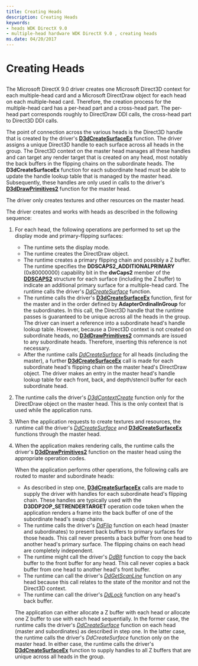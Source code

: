 ```yaml
---
title: Creating Heads
description: Creating Heads
keywords:
- heads WDK DirectX 9.0
- multiple-head hardware WDK DirectX 9.0 , creating heads
ms.date: 04/20/2017
---
```


# Creating Heads


## <span id="ddk_creating_heads_gg"></span><span id="DDK_CREATING_HEADS_GG"></span>


The Microsoft DirectX 9.0 driver creates one Microsoft Direct3D context for each multiple-head card and a Microsoft DirectDraw object for each head on each multiple-head card. Therefore, the creation process for the multiple-head card has a per-head part and a cross-head part. The per-head part corresponds roughly to DirectDraw DDI calls, the cross-head part to Direct3D DDI calls.

The point of connection across the various heads is the Direct3D handle that is created by the driver's [**D3dCreateSurfaceEx**](/windows/win32/api/ddrawint/nc-ddrawint-pdd_createsurfaceex) function. The driver assigns a unique Direct3D handle to each surface across all heads in the group. The Direct3D context on the master head manages all these handles and can target any render target that is created on any head, most notably the back buffers in the flipping chains on the subordinate heads. The **D3dCreateSurfaceEx** function for each subordinate head must be able to update the handle lookup table that is managed by the master head. Subsequently, these handles are only used in calls to the driver's [**D3dDrawPrimitives2**](/windows-hardware/drivers/ddi/d3dhal/nc-d3dhal-lpd3dhal_drawprimitives2cb) function for the master head.

The driver only creates textures and other resources on the master head.

The driver creates and works with heads as described in the following sequence:

1.  For each head, the following operations are performed to set up the display mode and primary-flipping surfaces:
    -   The runtime sets the display mode.
    -   The runtime creates the DirectDraw object.
    -   The runtime creates a primary flipping chain and possibly a Z buffer. The runtime specifies the **DDSCAPS2\_ADDITIONALPRIMARY** (0x80000000) capability bit in the **dwCaps2** member of the [**DDSCAPS2**](/previous-versions/windows/hardware/drivers/ff550292(v=vs.85)) structure for each surface (including the Z buffer) to indicate an additional primary surface for a multiple-head card. The runtime calls the driver's [*DdCreateSurface*](/previous-versions/windows/hardware/drivers/ff549263(v=vs.85)) function.
    -   The runtime calls the driver's [**D3dCreateSurfaceEx**](/windows/win32/api/ddrawint/nc-ddrawint-pdd_createsurfaceex) function, first for the master and in the order defined by **AdapterOrdinalInGroup** for the subordinates. In this call, the Direct3D handle that the runtime passes is guaranteed to be unique across all the heads in the group. The driver can insert a reference into a subordinate head's handle lookup table. However, because a Direct3D context is not created on subordinate heads, no [**D3dDrawPrimitives2**](/windows-hardware/drivers/ddi/d3dhal/nc-d3dhal-lpd3dhal_drawprimitives2cb) commands are issued to any subordinate heads. Therefore, inserting this reference is not necessary.
    -   After the runtime calls [*DdCreateSurface*](/previous-versions/windows/hardware/drivers/ff549263(v=vs.85)) for all heads (including the master), a further [**D3dCreateSurfaceEx**](/windows/win32/api/ddrawint/nc-ddrawint-pdd_createsurfaceex) call is made for each subordinate head's flipping chain on the master head's DirectDraw object. The driver makes an entry in the master head's handle lookup table for each front, back, and depth/stencil buffer for each subordinate head.

2.  The runtime calls the driver's [*D3dContextCreate*](/windows-hardware/drivers/ddi/d3dhal/nc-d3dhal-lpd3dhal_contextcreatecb) function only for the DirectDraw object on the master head. This is the only context that is used while the application runs.

3.  When the application requests to create textures and resources, the runtime call the driver's [*DdCreateSurface*](/previous-versions/windows/hardware/drivers/ff549263(v=vs.85)) and [**D3dCreateSurfaceEx**](/windows/win32/api/ddrawint/nc-ddrawint-pdd_createsurfaceex) functions through the master head.

4.  When the application makes rendering calls, the runtime calls the driver's [**D3dDrawPrimitives2**](/windows-hardware/drivers/ddi/d3dhal/nc-d3dhal-lpd3dhal_drawprimitives2cb) function on the master head using the appropriate operation codes.

    When the application performs other operations, the following calls are routed to master and subordinate heads:

    -   As described in step one, [**D3dCreateSurfaceEx**](/windows/win32/api/ddrawint/nc-ddrawint-pdd_createsurfaceex) calls are made to supply the driver with handles for each subordinate head's flipping chain. These handles are typically used with the **D3DDP2OP\_SETRENDERTARGET** operation code token when the application renders a frame into the back buffer of one of the subordinate head's swap chains.
    -   The runtime calls the driver's [*DdFlip*](/windows/win32/api/ddrawint/nc-ddrawint-pdd_surfcb_flip) function on each head (master and subordinates) to present back buffers to primary surfaces for those heads. This call never presents a back buffer from one head to another head's primary surface. The flipping chains on each head are completely independent.
    -   The runtime might call the driver's [*DdBlt*](/windows/win32/api/ddrawint/nc-ddrawint-pdd_surfcb_blt) function to copy the back buffer to the front buffer for any head. This call never copies a back buffer from one head to another head's front buffer.
    -   The runtime can call the driver's [*DdGetScanLine*](/windows/win32/api/ddrawint/nc-ddrawint-pdd_getscanline) function on any head because this call relates to the state of the monitor and not the Direct3D context.
    -   The runtime can call the driver's [*DdLock*](/windows/win32/api/ddrawint/nc-ddrawint-pdd_surfcb_lock) function on any head's back buffer.

    The application can either allocate a Z buffer with each head or allocate one Z buffer to use with each head sequentially. In the former case, the runtime calls the driver's [*DdCreateSurface*](/previous-versions/windows/hardware/drivers/ff549263(v=vs.85)) function on each head (master and subordinates) as described in step one. In the latter case, the runtime calls the driver's *DdCreateSurface* function only on the master head. In either case, the runtime calls the driver's [**D3dCreateSurfaceEx**](/windows/win32/api/ddrawint/nc-ddrawint-pdd_createsurfaceex) function to supply handles to all Z buffers that are unique across all heads in the group.

 

